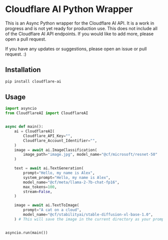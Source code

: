 # Cloudflare AI Python Wrapper

This is an Async Python wrapper for the Cloudflare AI API. It is a work in progress and is not yet ready for production use.
This does not include all of the Cloudflare AI API endpoints. If you would like to add more, please open a pull request.

If you have any updates or suggestions, please open an issue or pull request. :)

## Installation

```bash
pip install cloudflare-ai
```

## Usage

```python
import asyncio
from CloudflareAI import CloudflareAI


async def main():
    ai = CloudflareAI(
        Cloudflare_API_Key="",
        Cloudflare_Account_Identifier="",
    )
    image = await ai.ImageClassification(
        image_path="image.jpg", model_name="@cf/microsoft/resnet-50"
    )

    text = await ai.TextGeneration(
        prompt="Hello, my name is Alex",
        system_prompt="Hello, my name is Alex",
        model_name="@cf/meta/llama-2-7b-chat-fp16",
        max_tokens=100,
        stream=False,
    )

    image = await ai.TextToImage(
        prompt="A cat on a cloud",
        model_name="@cf/stabilityai/stable-diffusion-xl-base-1.0",
    ) # This will save the image in the current directory as your prompt.


asyncio.run(main())
```
